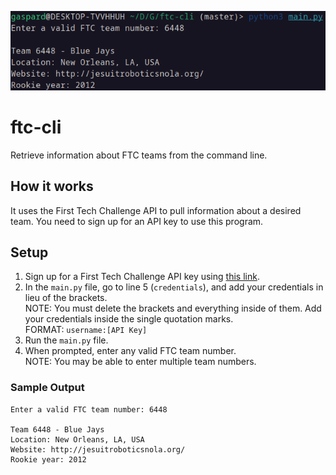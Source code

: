 ![ftc-cli demo](ftc-cli.png)
# ftc-cli
Retrieve information about FTC teams from the command line.

## How it works
It uses the First Tech Challenge API to pull information about a desired team. You need to sign up for an API key to use this program.

## Setup
1. Sign up for a First Tech Challenge API key using [this link](https://ftc-events.firstinspires.org/services/API).
2. In the `main.py` file, go to line 5 (`credentials`), and add your credentials in lieu of the brackets. <br> NOTE: You must delete the brackets and everything inside of them. Add your credentials inside the single quotation marks. <br> FORMAT: `username:[API Key]`
3. Run the `main.py` file.
4. When prompted, enter any valid FTC team number. <br> NOTE: You may be able to enter multiple team numbers.

### Sample Output
```
Enter a valid FTC team number: 6448

Team 6448 - Blue Jays
Location: New Orleans, LA, USA
Website: http://jesuitroboticsnola.org/
Rookie year: 2012
```
